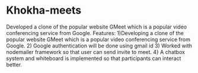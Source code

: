 ﻿# Khokha-meets
 Developed a clone of the popular website GMeet which is a popular video conferencing service from Google.
 Features: 
 1)Developing a clone of the popular website GMeet which is a popular video conferencing service from Google.
 2) Google authentication will be done using gmail id
 3) Worked with nodemailer framework so that user can send invite to meet.
 4} A chatbox system and whiteboard is implemented so that participants can interact better.
